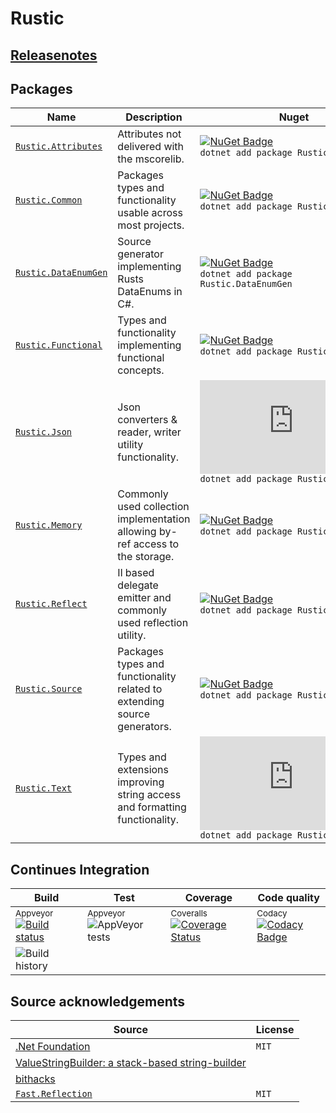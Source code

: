 # Rustic

## [Releasenotes](RELEASENOTES.md)

## Packages

| Name                                                    | Description                                                                    | Nuget                                                                                                                                                                |
| ------------------------------------------------------- | ------------------------------------------------------------------------------ | -------------------------------------------------------------------------------------------------------------------------------------------------------------------- |
| [`Rustic.Attributes`](doc/Rustic.Attributes/index.md)   | Attributes not delivered with the mscorelib.                                   | [![NuGet Badge](https://buildstats.info/nuget/Rustic.Attributes)](https://www.nuget.org/packages/Rustic.Attributes/) <br/> `dotnet add package Rustic.Common`        |
| [`Rustic.Common`](doc/Rustic.Common/index.md)           | Packages types and functionality usable across most projects.                  | [![NuGet Badge](https://buildstats.info/nuget/Rustic.Common)](https://www.nuget.org/packages/Rustic.Common/) <br/> `dotnet add package Rustic.Common`                |
| [`Rustic.DataEnumGen`](doc/Rustic.DataEnumGen/index.md) | Source generator implementing Rusts DataEnums in C#.                           | [![NuGet Badge](https://buildstats.info/nuget/Rustic.DataEnumGen)](https://www.nuget.org/packages/Rustic.DataEnumGen/) <br/> `dotnet add package Rustic.DataEnumGen` |
| [`Rustic.Functional`](doc/Rustic.Functional/index.md)   | Types and functionality implementing functional concepts.                      | [![NuGet Badge](https://buildstats.info/nuget/Rustic.Functional)](https://www.nuget.org/packages/Rustic.Functional/) <br/> `dotnet add package Rustic.Functional`    |
| [`Rustic.Json`](doc/Rustic.Json/index.md)               | Json converters &amp; reader, writer utility functionality.                    | [![NuGet Badge](https://buildstats.info/nuget/Rustic.Json)](https://www.nuget.org/packages/Rustic.Json/) <br/> `dotnet add package Rustic.Json`                      |
| [`Rustic.Memory`](doc/Rustic.Memory/index.md)           | Commonly used collection implementation allowing by-ref access to the storage. | [![NuGet Badge](https://buildstats.info/nuget/Rustic.Memory)](https://www.nuget.org/packages/Rustic.Memory/) <br/> `dotnet add package Rustic.Memory`                |
| [`Rustic.Reflect`](doc/Rustic.Reflect/index.md)         | Il based delegate emitter and commonly used reflection utility.                | [![NuGet Badge](https://buildstats.info/nuget/Rustic.Reflect)](https://www.nuget.org/packages/Rustic.Reflect/) <br/> `dotnet add package Rustic.Reflect`             |
| [`Rustic.Source`](doc/Rustic.Source/index.md)           | Packages types and functionality related to extending source generators.       | [![NuGet Badge](https://buildstats.info/nuget/Rustic.Source)](https://www.nuget.org/packages/Rustic.Source/) <br/> `dotnet add package Rustic.Source`                |
| [`Rustic.Text`](doc/Rustic.Text/index.md)               | Types and extensions improving string access and formatting functionality.     | [![NuGet Badge](https://buildstats.info/nuget/Rustic.Text)](https://www.nuget.org/packages/Rustic.Text/) <br/> `dotnet add package Rustic.Source`                    |

## Continues Integration

| Build                                                                                                                                                                                              | Test                                                                                                                                                                          | Coverage                                                                                                                                                                                      | Code quality                                                                                                                                                                                                                                                                                       |
| -------------------------------------------------------------------------------------------------------------------------------------------------------------------------------------------------- | ----------------------------------------------------------------------------------------------------------------------------------------------------------------------------- | --------------------------------------------------------------------------------------------------------------------------------------------------------------------------------------------- | -------------------------------------------------------------------------------------------------------------------------------------------------------------------------------------------------------------------------------------------------------------------------------------------------- |
| <sup>Appveyor</sup> [![Build status](https://ci.appveyor.com/api/projects/status/26phbh7xqhxet8fn/branch/master?svg=true)](https://ci.appveyor.com/project/ProphetLamb/rustic-sharp/branch/master) | <sup>Appveyor</sup> ![[AppVeyor tests](https://ci.appveyor.com/project/ProphetLamb/rustic-sharp/build/tests)](https://img.shields.io/appveyor/tests/ProphetLamb/rustic-sharp) | <sup>Coveralls</sup> [![Coverage Status](https://coveralls.io/repos/github/ProphetLamb/rustic-sharp/badge.svg?branch=HEAD)](https://coveralls.io/github/ProphetLamb/rustic-sharp?branch=HEAD) | <sup>Codacy</sup> [![Codacy Badge](https://app.codacy.com/project/badge/Grade/316ddf1a416949c290607666c875b861)](https://www.codacy.com/gh/ProphetLamb/rustic-sharp/dashboard?utm_source=github.com&amp;utm_medium=referral&amp;utm_content=ProphetLamb/rustic-sharp&amp;utm_campaign=Badge_Grade) |
| ![Build history](https://buildstats.info/appveyor/chart/ProphetLamb/rustic-sharp/?branch=master)                                                                                                   |                                                                                                                                                                               |                                                                                                                                                                                               |                                                                                                                                                                                                                                                                                                    |

## Source acknowledgements

| Source                                                                                                                                                          | License |
| --------------------------------------------------------------------------------------------------------------------------------------------------------------- | ------- |
| [.Net Foundation](https://dotnetfoundation.org/)                                                                                                                | `MIT`   |
| [ValueStringBuilder: a stack-based string-builder](https://andrewlock.net/a-deep-dive-on-stringbuilder-part-6-vaulestringbuilder-a-stack-based-string-builder/) |         |
| [bithacks](https://graphics.stanford.edu/~seander/bithacks.html)                                                                                                |         |
| [`Fast.Reflection`](https://github.com/vexe/Fast.Reflection)                                                                                                    | `MIT`   |
